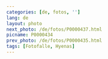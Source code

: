 ```yaml
---
categories: [de, fotos, '']
lang: de
layout: photo
next_photo: /de/fotos/P0000437.html
picname: P0000434
prev_photo: /de/fotos/P0000435.html
tags: [Fotofalle, Hyenas]
---
```

